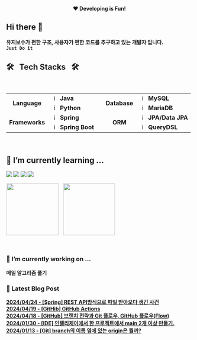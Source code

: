 <p align="center">
	<b>❤ Developing is Fun!</br>
</p>

## Hi there 👋
유지보수가 편한 구조, 사용자가 편한 코드를 추구하고 있는 개발자 입니다.  
`Just Do it`

## 🛠️&nbsp;&nbsp;&nbsp;Tech Stacks&nbsp;&nbsp;&nbsp;🛠️

<br>

<table>
  <tr>
    <td rowspan="2" align="center"><b>Language</td>
    <td><img src="https://staging.svgrepo.com/show/184143/java.svg" width="16px" alt="_icon" />&nbsp;&nbsp;<b>Java</td>
    <td rowspan="6"></td>
    <td rowspan="2" align="center"><b>Database</b></td>
    <td><img src="https://user-images.githubusercontent.com/112257466/209078356-d9120e3d-9498-4ee4-a38d-139a263910f4.png" width="16px" alt="_icon" />&nbsp;&nbsp;<b>MySQL</td>
  </tr>
  <tr>
    <td><img src="https://staging.svgrepo.com/show/452091/python.svg" width="16px" alt="_icon" />&nbsp;&nbsp;<b>Python</td>
    <td><img src="https://www.svgrepo.com/show/373824/mariadb.svg" width="16px" alt="_icon" />&nbsp;&nbsp;<b>MariaDB</td>
  </tr>
  <tr>
    <td rowspan="2" align="center"><b>Frameworks</td>
    <td><img src="https://user-images.githubusercontent.com/112257466/209075018-0a1f7f14-a910-4d16-a4e4-51929b99e1ae.png" width="16px" alt="_icon" />&nbsp;&nbsp;<b>Spring</td>
	          <td rowspan="2" align="center"><b>ORM</td>
      <td><img src="https://user-images.githubusercontent.com/112257466/209076523-777fe02a-455f-48a0-a4b1-aeb9fff17b10.png" width="16px" alt="_icon" />&nbsp;&nbsp;<b>JPA/Data JPA</td>

  </tr>
  <tr>
    <td><img src="https://user-images.githubusercontent.com/112257466/209075280-78be8487-7d6a-485c-92a8-d6677f0caab9.png" width="16px" alt="_icon" />&nbsp;&nbsp;<b>Spring Boot</td>
	        <td><img src="https://github.com/GDSC-Team-J/ADDI-ML/assets/112257466/dff863c4-fb90-4747-a621-bdbd2c44a0be" width="16px" alt="_icon" />&nbsp;&nbsp;<b>QueryDSL</td>
  </tr>
</table>
<br>
<!-- <td><img src="https://www.sophos.com/sites/default/files/2022-02/googlecloud.png" width="15px" alt="_icon" />&nbsp;&nbsp;<b>Google Cloud</td>
<td><img src="https://static-00.iconduck.com/assets.00/aws-icon-2048x2048-274bm1xi.png" width="15px" alt="_icon" />&nbsp;&nbsp;<b>AWS</td>
<td><img src="https://yt3.googleusercontent.com/ytc/AIf8zZTAG01_SUWCNq2jcOvl49us-MaQ0THgkfJwRnIO=s900-c-k-c0x00ffffff-no-rj" width="15px" alt="_icon" />&nbsp;&nbsp;<b>Naver Cloud</td>
<td><img src="https://seeklogo.com/images/G/github-actions-logo-031704BDC6-seeklogo.com.png" width="15px" alt="_icon" />&nbsp;&nbsp;<b>Github Action</td>
  <tr>
    <td colspan="2 align="center"><b>Infra</td>
    <td colspan="2" align="center"><b>CI/CD</td>
  </tr> -->

	      
## 🌱 I’m currently learning ...
<a href="https://www.java.com/ko/" target="_blank"><img src="https://img.shields.io/badge/Java-007396?style=flat-square&logo=Java&logoColor=white"/></a>
<a href="https://spring.io/" target="_blank"><img src="https://img.shields.io/badge/Spring-6DB33F?style=flat-square&logo=Spring&logoColor=white"/></a>
<a href="https://github.com/" target="_blank"><img src="https://img.shields.io/badge/GitHub-181717?style=flat-square&logo=GitHub&logoColor=white"/></a>
<a href="https://aws.amazon.com/ko/" target="_blank"><img src="https://img.shields.io/badge/AWS-232F3E?style=flat-square&logo=amazonaws&logoColor=white"/></a>

<p align="left">
    <a href="https://solved.ac/plate0113">
    <img src="http://mazassumnida.wtf/api/v2/generate_badge?boj=plate0113" style="margin-left: 1px; vertical-align:top" height=140/></a>
    <img src="https://github-readme-stats.vercel.app/api?username=sihyunjojo&&show_icons=true&theme=highcontrast" style="margin-left: 10px; vertical-align:top" height=140/></a>
</p>
<br>

<!--
**sihyunjojo/sihyunjojo** is a ✨ _special_ ✨ repository because its `README.md` (this file) appears on your GitHub profile.

Here are some ideas to get you started:

- 👯 I’m looking to collaborate on ...
- 🤔 I’m looking for help with ...
- 💬 Ask me about ...
- 📫 How to reach me: ...
- 😄 Pronouns: ...
- ⚡ Fun fact: ...
-->

### 🔭 I’m currently working on ...
매일 알고리즘 풀기

### 📌 Latest Blog Post
[2024/04/24 - [Spring] REST API방식으로 파일 받아오다 생긴 사건](https://velog.io/@plate0113/Spring-REST-API%EB%B0%A9%EC%8B%9D%EC%9C%BC%EB%A1%9C-%ED%8C%8C%EC%9D%BC-%EB%B0%9B%EC%95%84%EC%98%A4%EB%8B%A4-%EC%83%9D%EA%B8%B4-%EC%82%AC%EA%B1%B4)<br/>
[2024/04/19 - [GitHib] GitHub Actions](https://velog.io/@plate0113/GitHib-GitHub-Actions)<br/>
[2024/04/18 - [GitHub] 브랜치 전략과 Git 플로우, GitHub 플로우(Flow)](https://velog.io/@plate0113/GitHub-GitHub-%ED%94%8C%EB%A1%9C%EC%9A%B0%EC%99%80-%EC%A0%84%EB%9E%B5)<br/>
[2024/01/30 - [IDE] 인텔리제이에서 한 프로젝트에서 main 2개 이상 만들기.](https://velog.io/@plate0113/IDE-%EC%9D%B8%ED%85%94%EB%A6%AC%EC%A0%9C%EC%9D%B4%EC%97%90%EC%84%9C-%ED%95%9C-%ED%94%84%EB%A1%9C%EC%A0%9D%ED%8A%B8%EC%97%90%EC%84%9C-main-2%EA%B0%9C-%EC%9D%B4%EC%83%81-%EB%A7%8C%EB%93%A4%EA%B8%B0)<br/>
[2024/01/13 - [Git] branch의 이름 옆에 있는 origin은 뭘까?](https://velog.io/@plate0113/Git-branch%EC%9D%98-%EC%9D%B4%EB%A6%84-%EC%98%86%EC%97%90-%EC%9E%88%EB%8A%94-origin%EC%9D%80-%EB%AD%98%EA%B9%8C)<br/>
